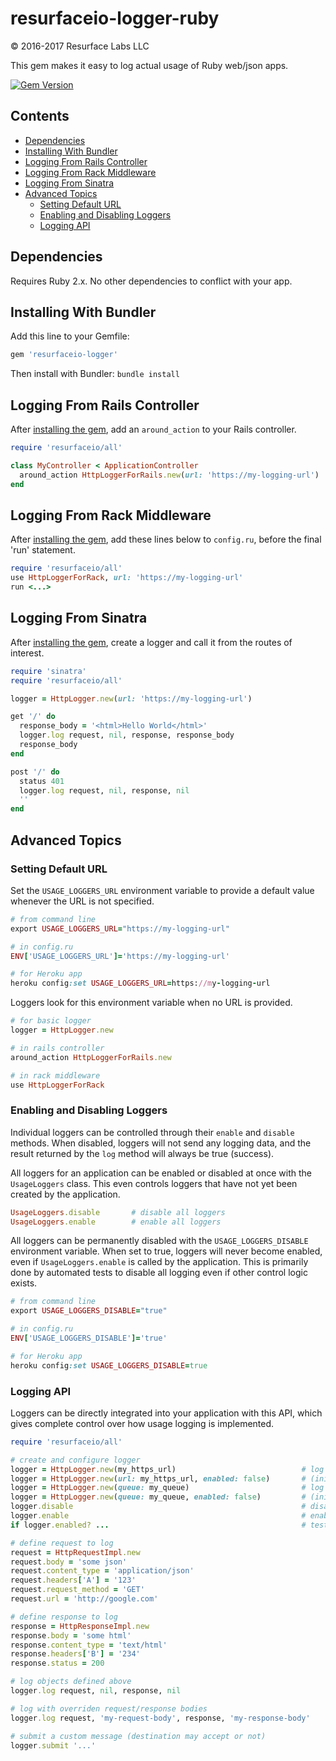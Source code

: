 # resurfaceio-logger-ruby
&copy; 2016-2017 Resurface Labs LLC

This gem makes it easy to log actual usage of Ruby web/json apps.

[![Gem Version](https://badge.fury.io/rb/resurfaceio-logger.svg)](https://badge.fury.io/rb/resurfaceio-logger)

## Contents

<ul>
<li><a href="#dependencies">Dependencies</a></li>
<li><a href="#installing_with_bundler">Installing With Bundler</a></li>
<li><a href="#logging_from_rails_controller">Logging From Rails Controller</a></li>
<li><a href="#logging_from_rack_middleware">Logging From Rack Middleware</a></li>
<li><a href="#logging_from_sinatra">Logging From Sinatra</a></li>
<li><a href="#advanced_topics">Advanced Topics</a><ul>
<li><a href="#setting_default_url">Setting Default URL</a></li>
<li><a href="#enabling_and_disabling">Enabling and Disabling Loggers</a></li>
<li><a href="#logging_api">Logging API</a></li>
</ul></li>
</ul>

<a name="dependencies"/>

## Dependencies

Requires Ruby 2.x. No other dependencies to conflict with your app.

<a name="installing_with_bundler"/>

## Installing With Bundler

Add this line to your Gemfile:

```ruby
gem 'resurfaceio-logger'
```

Then install with Bundler: `bundle install`

<a name="logging_from_rails_controller"/>

## Logging From Rails Controller

After <a href="#installing_with_bundler">installing the gem</a>, add an `around_action` to your Rails controller.

```ruby
require 'resurfaceio/all'

class MyController < ApplicationController
  around_action HttpLoggerForRails.new(url: 'https://my-logging-url')
end
```

<a name="logging_from_rack_middleware"/>

## Logging From Rack Middleware

After <a href="#installing_with_bundler">installing the gem</a>, add these lines below to `config.ru`, before the final
'run' statement.

```ruby
require 'resurfaceio/all'
use HttpLoggerForRack, url: 'https://my-logging-url'
run <...>
```

<a name="logging_from_sinatra"/>

## Logging From Sinatra

After <a href="#installing_with_bundler">installing the gem</a>, create a logger and call it from the routes of interest.

```ruby
require 'sinatra'
require 'resurfaceio/all'

logger = HttpLogger.new(url: 'https://my-logging-url')

get '/' do
  response_body = '<html>Hello World</html>'
  logger.log request, nil, response, response_body
  response_body
end

post '/' do
  status 401
  logger.log request, nil, response, nil
  ''
end
```

<a name="advanced_topics"/>

## Advanced Topics

<a name="setting_default_url"/>

### Setting Default URL

Set the `USAGE_LOGGERS_URL` environment variable to provide a default value whenever the URL is not specified.

```ruby
# from command line
export USAGE_LOGGERS_URL="https://my-logging-url"

# in config.ru
ENV['USAGE_LOGGERS_URL']='https://my-logging-url'

# for Heroku app
heroku config:set USAGE_LOGGERS_URL=https://my-logging-url
```

Loggers look for this environment variable when no URL is provided.

```ruby
# for basic logger
logger = HttpLogger.new

# in rails controller
around_action HttpLoggerForRails.new

# in rack middleware
use HttpLoggerForRack
```

<a name="enabling_and_disabling"/>

### Enabling and Disabling Loggers

Individual loggers can be controlled through their `enable` and `disable` methods. When disabled, loggers will
not send any logging data, and the result returned by the `log` method will always be true (success).

All loggers for an application can be enabled or disabled at once with the `UsageLoggers` class. This even controls
loggers that have not yet been created by the application.

```ruby
UsageLoggers.disable       # disable all loggers
UsageLoggers.enable        # enable all loggers
```

All loggers can be permanently disabled with the `USAGE_LOGGERS_DISABLE` environment variable. When set to true,
loggers will never become enabled, even if `UsageLoggers.enable` is called by the application. This is primarily 
done by automated tests to disable all logging even if other control logic exists. 

```ruby
# from command line
export USAGE_LOGGERS_DISABLE="true"

# in config.ru
ENV['USAGE_LOGGERS_DISABLE']='true'

# for Heroku app
heroku config:set USAGE_LOGGERS_DISABLE=true
```

<a name="logging_api"/>

### Logging API

Loggers can be directly integrated into your application with this API, which gives complete control over how
usage logging is implemented.

```ruby
require 'resurfaceio/all'

# create and configure logger
logger = HttpLogger.new(my_https_url)                            # log to remote url
logger = HttpLogger.new(url: my_https_url, enabled: false)       # (initially disabled)
logger = HttpLogger.new(queue: my_queue)                         # log to appendable list
logger = HttpLogger.new(queue: my_queue, enabled: false)         # (initially disabled)
logger.disable                                                   # disable this logger
logger.enable                                                    # enable this logger
if logger.enabled? ...                                           # test if this enabled

# define request to log
request = HttpRequestImpl.new
request.body = 'some json'
request.content_type = 'application/json'
request.headers['A'] = '123'
request.request_method = 'GET'
request.url = 'http://google.com'

# define response to log
response = HttpResponseImpl.new
response.body = 'some html'
response.content_type = 'text/html'
response.headers['B'] = '234'
response.status = 200

# log objects defined above
logger.log request, nil, response, nil

# log with overriden request/response bodies
logger.log request, 'my-request-body', response, 'my-response-body'

# submit a custom message (destination may accept or not)
logger.submit '...'
```
